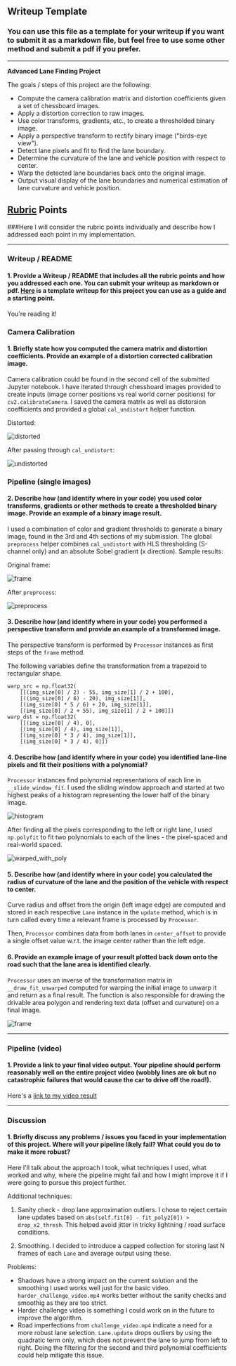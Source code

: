 ## Writeup Template
### You can use this file as a template for your writeup if you want to submit it as a markdown file, but feel free to use some other method and submit a pdf if you prefer.

---

**Advanced Lane Finding Project**

The goals / steps of this project are the following:

* Compute the camera calibration matrix and distortion coefficients given a set of chessboard images.
* Apply a distortion correction to raw images.
* Use color transforms, gradients, etc., to create a thresholded binary image.
* Apply a perspective transform to rectify binary image ("birds-eye view").
* Detect lane pixels and fit to find the lane boundary.
* Determine the curvature of the lane and vehicle position with respect to center.
* Warp the detected lane boundaries back onto the original image.
* Output visual display of the lane boundaries and numerical estimation of lane curvature and vehicle position.

[//]: # (Image References)

[image1]: ./writeup_assets/undistorted.png "Undistorted"
[image2]: ./writeup_assets/distorted.png "Distorted"
[image4]: ./writeup_assets/windows.png "Warp with fitted polylines"
[image6]: ./writeup_assets/hist.png "Histogram"
[image7]: ./writeup_assets/sample_frame.png "Frame"
[image8]: ./writeup_assets/color_sobel_binary.png "Binary"
[image9]: ./writeup_assets/bare_frame.png "Frame"

## [Rubric](https://review.udacity.com/#!/rubrics/571/view) Points
###Here I will consider the rubric points individually and describe how I addressed each point in my implementation.

---
### Writeup / README

#### 1. Provide a Writeup / README that includes all the rubric points and how you addressed each one.  You can submit your writeup as markdown or pdf.  [Here](https://github.com/udacity/CarND-Advanced-Lane-Lines/blob/master/writeup_template.md) is a template writeup for this project you can use as a guide and a starting point.

You're reading it!

### Camera Calibration

#### 1. Briefly state how you computed the camera matrix and distortion coefficients. Provide an example of a distortion corrected calibration image.

Camera calibration could be found in the second cell of the submitted Jupyter notebook. I have iterated through chessboard images provided to create inputs (image corner positions vs real world corner positions) for `cv2.calibrateCamera`. I saved the camera matrix as well as distorsion coefficients and provided a global `cal_undistort` helper function.

Distorted:

![distorted][image2]

After passing through `cal_undistort`:

![undistorted][image1]

### Pipeline (single images)

#### 2. Describe how (and identify where in your code) you used color transforms, gradients or other methods to create a thresholded binary image.  Provide an example of a binary image result.

I used a combination of color and gradient thresholds to generate a binary image, found in the 3rd and 4th sections of my submission. The global `preprocess` helper combines `cal_undistort` with HLS thresholding (S-channel only) and an absolute Sobel gradient (x direction). Sample results:

Original frame:

![frame][image9]

After `preprocess`:

![preprocess][image8]


#### 3. Describe how (and identify where in your code) you performed a perspective transform and provide an example of a transformed image.

The perspective transform is performed by `Processor` instances as first steps of the `frame` method.

The following variables define the transformation from a trapezoid to rectangular shape.

```
warp_src = np.float32(
    [[(img_size[0] / 2) - 55, img_size[1] / 2 + 100],
    [((img_size[0] / 6) - 20), img_size[1]],
    [(img_size[0] * 5 / 6) + 20, img_size[1]],
    [(img_size[0] / 2 + 55), img_size[1] / 2 + 100]])
warp_dst = np.float32(
    [[(img_size[0] / 4), 0],
    [(img_size[0] / 4), img_size[1]],
    [(img_size[0] * 3 / 4), img_size[1]],
    [(img_size[0] * 3 / 4), 0]])
```

#### 4. Describe how (and identify where in your code) you identified lane-line pixels and fit their positions with a polynomial?

`Processor` instances find polynomial representations of each line in `__slide_window_fit`. I used the sliding window approach and started at two highest peaks of a histogram representing the lower half of the binary image.

![histogram][image6]

After finding all the pixels corresponding to the left or right lane, I used `np.polyfit` to fit two polynomials to each of the lines - the pixel-spaced and real-world spaced.

![warped_with_poly][image4]

#### 5. Describe how (and identify where in your code) you calculated the radius of curvature of the lane and the position of the vehicle with respect to center.

Curve radius and offset from the origin (left image edge) are computed and stored in each respective `Lane` instance in the `update` method, which is in turn called every time a relevant frame is processed by `Processor`.

Then, `Processor` combines data from both lanes in `center_offset` to provide a single offset value w.r.t. the image center rather than the left edge.

#### 6. Provide an example image of your result plotted back down onto the road such that the lane area is identified clearly.

`Processor` uses an inverse of the transformation matrix in `__draw_fit_unwarped` computed for warping the initial image to unwarp it and return as a final result. The function is also responsible for drawing the drivable area polygon and rendering text data (offset and curvature) on a final image.

![frame][image7]

---

### Pipeline (video)

#### 1. Provide a link to your final video output.  Your pipeline should perform reasonably well on the entire project video (wobbly lines are ok but no catastrophic failures that would cause the car to drive off the road!).

Here's a [link to my video result](./output_final.mp4)

---

### Discussion

#### 1. Briefly discuss any problems / issues you faced in your implementation of this project.  Where will your pipeline likely fail?  What could you do to make it more robust?

Here I'll talk about the approach I took, what techniques I used, what worked and why, where the pipeline might fail and how I might improve it if I were going to pursue this project further.

Additional techniques:

1. Sanity check - drop lane approximation outliers. I chose to reject certain lane updates based on `abs(self.fit[0] - fit_poly2[0]) > drop_x2_thresh`. This helped avoid jitter in tricky lightning / road surface conditions.

2. Smoothing. I decided to introduce a capped collection for storing last N frames of each `Lane` and average output using these.

Problems:

- Shadows have a strong impact on the current solution and the smoothing I used works well just
  for the basic video. `harder_challenge_video.mp4` works better without the sanity checks and smoothig
  as they are too strict.
- Harder challenge video is something I could work on in the future to improve the algorithm.
- Road imperfections from `challenge_video.mp4` indicate a need for a more robust lane
  selection. `Lane.update` drops outliers by using the quadratic term only, which does not prevent the lane to jump from left to right. Doing the filtering for the second and third polynomial coefficients could help mitigate this issue.
